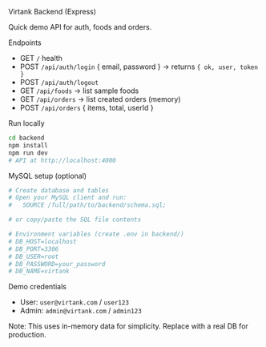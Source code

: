 Virtank Backend (Express)

Quick demo API for auth, foods and orders.

Endpoints
- GET `/` health
- POST `/api/auth/login` { email, password } → returns `{ ok, user, token }`
- POST `/api/auth/logout`
- GET `/api/foods` → list sample foods
- GET `/api/orders` → list created orders (memory)
- POST `/api/orders` { items, total, userId }

Run locally
```bash
cd backend
npm install
npm run dev
# API at http://localhost:4000
```

MySQL setup (optional)
```bash
# Create database and tables
# Open your MySQL client and run:
#   SOURCE /full/path/to/backend/schema.sql;

# or copy/paste the SQL file contents

# Environment variables (create .env in backend/)
# DB_HOST=localhost
# DB_PORT=3306
# DB_USER=root
# DB_PASSWORD=your_password
# DB_NAME=virtank
```

Demo credentials
- User: `user@virtank.com` / `user123`
- Admin: `admin@virtank.com` / `admin123`

Note: This uses in-memory data for simplicity. Replace with a real DB for production.


